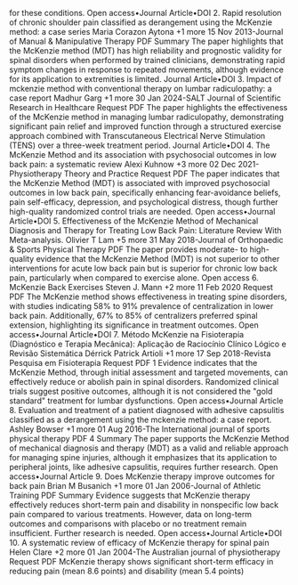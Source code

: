for these conditions. Open access•Journal Article•DOI 2. Rapid resolution of chronic shoulder pain classified as derangement using the McKenzie method: a case series Maria Corazon Aytona +1 more 15 Nov 2013-Journal of Manual & Manipulative Therapy PDF Summary The paper highlights that the McKenzie method (MDT) has high reliability and prognostic validity for spinal disorders when performed by trained clinicians, demonstrating rapid symptom changes in response to repeated movements, although evidence for its application to extremities is limited. Journal Article•DOI 3. Impact of mckenzie method with conventional therapy on lumbar radiculopathy: a case report Madhur Garg +1 more 30 Jan 2024-SALT Journal of Scientific Research in Healthcare Request PDF The paper highlights the effectiveness of the McKenzie method in managing lumbar radiculopathy, demonstrating significant pain relief and improved function through a structured exercise approach combined with Transcutaneous Electrical Nerve Stimulation (TENS) over a three-week treatment period. Journal Article•DOI 4. The McKenzie Method and its association with psychosocial outcomes in low back pain: a systematic review Alexi Kuhnow +3 more 02 Dec 2021-Physiotherapy Theory and Practice Request PDF The paper indicates that the McKenzie Method (MDT) is associated with improved psychosocial outcomes in low back pain, specifically enhancing fear-avoidance beliefs, pain self-efficacy, depression, and psychological distress, though further high-quality randomized control trials are needed. Open access•Journal Article•DOI 5. Effectiveness of the McKenzie Method of Mechanical Diagnosis and Therapy for Treating Low Back Pain: Literature Review With Meta-analysis. Olivier T Lam +5 more 31 May 2018-Journal of Orthopaedic & Sports Physical Therapy PDF The paper provides moderate- to high-quality evidence that the McKenzie Method (MDT) is not superior to other interventions for acute low back pain but is superior for chronic low back pain, particularly when compared to exercise alone. Open access 6. McKenzie Back Exercises Steven J. Mann +2 more 11 Feb 2020 Request PDF The McKenzie method shows effectiveness in treating spine disorders, with studies indicating 58% to 91% prevalence of centralization in lower back pain. Additionally, 67% to 85% of centralizers preferred spinal extension, highlighting its significance in treatment outcomes. Open access•Journal Article•DOI 7. Método McKenzie na Fisioterapia (Diagnóstico e Terapia Mecânica): Aplicação de Raciocínio Clínico Lógico e Revisão Sistemática Dérrick Patrick Artioli +1 more 17 Sep 2018-Revista Pesquisa em Fisioterapia Request PDF 1 Evidence indicates that the McKenzie Method, through initial assessment and targeted movements, can effectively reduce or abolish pain in spinal disorders. Randomized clinical trials suggest positive outcomes, although it is not considered the "gold standard" treatment for lumbar dysfunctions. Open access•Journal Article 8. Evaluation and treatment of a patient diagnosed with adhesive capsulitis classified as a derangement using the mckenzie method: a case report. Ashley Bowser +1 more 01 Aug 2016-The International journal of sports physical therapy PDF 4 Summary The paper supports the McKenzie Method of mechanical diagnosis and therapy (MDT) as a valid and reliable approach for managing spine injuries, although it emphasizes that its application to peripheral joints, like adhesive capsulitis, requires further research. Open access•Journal Article 9. Does McKenzie therapy improve outcomes for back pain Brian M Busanich +1 more 01 Jan 2006-Journal of Athletic Training PDF Summary Evidence suggests that McKenzie therapy effectively reduces short-term pain and disability in nonspecific low back pain compared to various treatments. However, data on long-term outcomes and comparisons with placebo or no treatment remain insufficient. Further research is needed. Open access•Journal Article•DOI 10. A systematic review of efficacy of McKenzie therapy for spinal pain Helen Clare +2 more 01 Jan 2004-The Australian journal of physiotherapy Request PDF McKenzie therapy shows significant short-term efficacy in reducing pain (mean 8.6 points) and disability (mean 5.4 points)